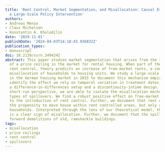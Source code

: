 ```yaml
---
title: 'Rent Control, Market Segmentation, and Misallocation: Causal Evidence from
  a Large-Scale Policy Intervention'
authors:
- Andreas Mense
- Claus Michelsen
- Konstantin A. Kholodilin
date: '2019-11-01'
publishDate: '2024-04-03T14:18:43.936832Z'
publication_types:
- manuscript
doi: 10.2139/ssrn.3494242
abstract: This paper studies market segmentation that arises from the introduction
  of a price ceiling in the market for rental housing. When part of the market faces
  rent control, theory predicts an increase of free-market rents, a consequence of
  misallocation of households to housing units. We study a large-scale policy intervention
  in the German housing market in 2015 to document this mechanism empirically. To
  identify the effect we rely on temporal variation in treatment dates, combined with
  a difference-in-differences setup and a discontinuity-intime design. By taking a
  short-run perspective, we are able to isolate the misallocation mechanism from other
  types of spillovers. We find a robust positive effect on free-market rents in response
  to the introduction of rent control. Further, we document that rent control reduced
  the propensity to move house within rent controlled areas, but only among highincome
  households. Interpreted through the lens of our theoretical model, this spillover
  is a clear sign of misallocation. Further, we document that the spillover brings
  forward demolitions of old, ramshackle buildings.
tags:
- misallocation
- price ceilings
- rent control
- spillovers
---
```

